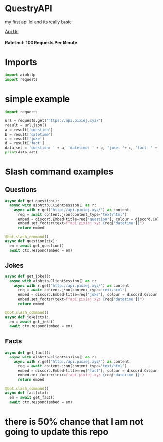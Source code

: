 # QuestryAPI
my first api lol and its really basic

[Api Url](https://api.pixiej.xyz)

<h4>Ratelimit: 100 Requests Per Minute</h4>

# Imports

```py
import aiohttp
import requests
```
# simple example

```py
import requests

url = requests.get("https://api.pixiej.xyz/")
result = url.json()
a = result['question']
b = result['datetime']
c = result['joke']
d = result['fact']
data_set = 'question: ' + a, 'datetime: ' + b, 'joke: '+ c, 'fact: ' + d
print(data_set)
```

# Slash command examples

<h2>Questions</h2>

```py
async def get_question():
  async with aiohttp.ClientSession() as r:
    async with r.get("http://api.pixiej.xyz/") as content:
      req = await content.json(content_type='text/html')
      embed = discord.Embed(title=req["question"], colour = discord.Colour.blue())
      embed.set_footer(text=f"api.pixiej.xyz {req['datetime']}")
      return embed

@bot.slash_command()
async def question(ctx):
  em = await get_question()
  await ctx.respond(embed = em)
```

<h2>Jokes</h2>

```py
async def get_joke():
  async with aiohttp.ClientSession() as r:
    async with r.get("http://api.pixiej.xyz/") as content:
      req = await content.json(content_type='text/html')
      embed = discord.Embed(title=req["joke"], colour = discord.Colour.blue())
      embed.set_footer(text=f"api.pixiej.xyz {req['datetime']}")
      return embed
      
@bot.slash_command()
async def joke(ctx):
  em = await get_joke()
  await ctx.respond(embed = em)
```

<h2>Facts</h2>

```py
async def get_fact():
  async with aiohttp.ClientSession() as r:
    async with r.get("http://api.pixiej.xyz/") as content:
      req = await content.json(content_type='text/html')
      embed = discord.Embed(title=req["fact"], colour = discord.Colour.blue())
      embed.set_footer(text=f"api.pixiej.xyz {req['datetime']}")
      return embed

@bot.slash_command()
async def fact(ctx):
  em = await get_fact()
  await ctx.respond(embed = em)
```

# there is 50% chance that I am not going to update this repo
